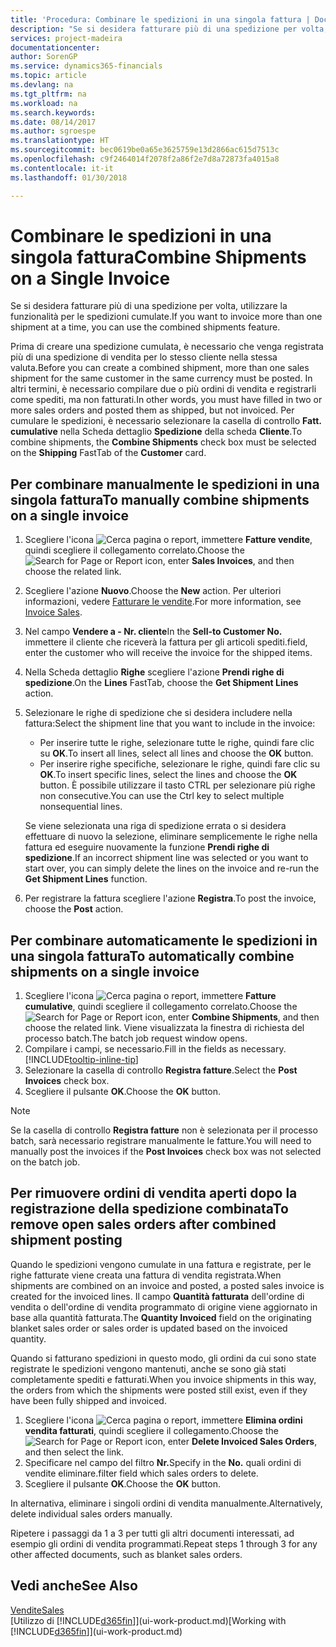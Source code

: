 ```yaml
---
title: 'Procedura: Combinare le spedizioni in una singola fattura | Documenti Microsoft'
description: "Se si desidera fatturare più di una spedizione per volta, utilizzare la funzionalità per le spedizioni cumulate."
services: project-madeira
documentationcenter: 
author: SorenGP
ms.service: dynamics365-financials
ms.topic: article
ms.devlang: na
ms.tgt_pltfrm: na
ms.workload: na
ms.search.keywords: 
ms.date: 08/14/2017
ms.author: sgroespe
ms.translationtype: HT
ms.sourcegitcommit: bec0619be0a65e3625759e13d2866ac615d7513c
ms.openlocfilehash: c9f2464014f2078f2a86f2e7d8a72873fa4015a8
ms.contentlocale: it-it
ms.lasthandoff: 01/30/2018

---
```

# <a name="combine-shipments-on-a-single-invoice"></a><span data-ttu-id="aa04c-103">Combinare le spedizioni in una singola fattura</span><span class="sxs-lookup"><span data-stu-id="aa04c-103">Combine Shipments on a Single Invoice</span></span>
<span data-ttu-id="aa04c-104">Se si desidera fatturare più di una spedizione per volta, utilizzare la funzionalità per le spedizioni cumulate.</span><span class="sxs-lookup"><span data-stu-id="aa04c-104">If you want to invoice more than one shipment at a time, you can use the combined shipments feature.</span></span>  

 <span data-ttu-id="aa04c-105">Prima di creare una spedizione cumulata, è necessario che venga registrata più di una spedizione di vendita per lo stesso cliente nella stessa valuta.</span><span class="sxs-lookup"><span data-stu-id="aa04c-105">Before you can create a combined shipment, more than one sales shipment for the same customer in the same currency must be posted.</span></span> <span data-ttu-id="aa04c-106">In altri termini, è necessario compilare due o più ordini di vendita e registrarli come spediti, ma non fatturati.</span><span class="sxs-lookup"><span data-stu-id="aa04c-106">In other words, you must have filled in two or more sales orders and posted them as shipped, but not invoiced.</span></span> <span data-ttu-id="aa04c-107">Per cumulare le spedizioni, è necessario selezionare la casella di controllo **Fatt. cumulative** nella Scheda dettaglio **Spedizione** della scheda **Cliente**.</span><span class="sxs-lookup"><span data-stu-id="aa04c-107">To combine shipments, the **Combine Shipments** check box must be selected on the **Shipping** FastTab of the **Customer** card.</span></span>  

## <a name="to-manually-combine-shipments-on-a-single-invoice"></a><span data-ttu-id="aa04c-108">Per combinare manualmente le spedizioni in una singola fattura</span><span class="sxs-lookup"><span data-stu-id="aa04c-108">To manually combine shipments on a single invoice</span></span>  
1. <span data-ttu-id="aa04c-109">Scegliere l'icona ![Cerca pagina o report](media/ui-search/search_small.png "Cerca pagina o report"), immettere **Fatture vendite**, quindi scegliere il collegamento correlato.</span><span class="sxs-lookup"><span data-stu-id="aa04c-109">Choose the ![Search for Page or Report](media/ui-search/search_small.png "Search for Page or Report icon") icon, enter **Sales Invoices**, and then choose the related link.</span></span>  
2. <span data-ttu-id="aa04c-110">Scegliere l'azione **Nuovo**.</span><span class="sxs-lookup"><span data-stu-id="aa04c-110">Choose the **New** action.</span></span> <span data-ttu-id="aa04c-111">Per ulteriori informazioni, vedere [Fatturare le vendite](sales-how-invoice-sales.md).</span><span class="sxs-lookup"><span data-stu-id="aa04c-111">For more information, see [Invoice Sales](sales-how-invoice-sales.md).</span></span>
3. <span data-ttu-id="aa04c-112">Nel campo **Vendere a - Nr. cliente**</span><span class="sxs-lookup"><span data-stu-id="aa04c-112">In the **Sell-to Customer No.**</span></span> <span data-ttu-id="aa04c-113">immettere il cliente che riceverà la fattura per gli articoli spediti.</span><span class="sxs-lookup"><span data-stu-id="aa04c-113">field, enter the customer who will receive the invoice for the shipped items.</span></span>  
4. <span data-ttu-id="aa04c-114">Nella Scheda dettaglio **Righe** scegliere l'azione **Prendi righe di spedizione**.</span><span class="sxs-lookup"><span data-stu-id="aa04c-114">On the **Lines** FastTab, choose the **Get Shipment Lines** action.</span></span>  
5. <span data-ttu-id="aa04c-115">Selezionare le righe di spedizione che si desidera includere nella fattura:</span><span class="sxs-lookup"><span data-stu-id="aa04c-115">Select the shipment line that you want to include in the invoice:</span></span>  

    - <span data-ttu-id="aa04c-116">Per inserire tutte le righe, selezionare tutte le righe, quindi fare clic su **OK**.</span><span class="sxs-lookup"><span data-stu-id="aa04c-116">To insert all lines, select all lines and choose the **OK** button.</span></span>  
    - <span data-ttu-id="aa04c-117">Per inserire righe specifiche, selezionare le righe, quindi fare clic su **OK**.</span><span class="sxs-lookup"><span data-stu-id="aa04c-117">To insert specific lines, select the lines and choose the **OK** button.</span></span> <span data-ttu-id="aa04c-118">È possibile utilizzare il tasto CTRL per selezionare più righe non consecutive.</span><span class="sxs-lookup"><span data-stu-id="aa04c-118">You can use the Ctrl key to select multiple nonsequential lines.</span></span>  

    <span data-ttu-id="aa04c-119">Se viene selezionata una riga di spedizione errata o si desidera effettuare di nuovo la selezione, eliminare semplicemente le righe nella fattura ed eseguire nuovamente la funzione **Prendi righe di spedizione**.</span><span class="sxs-lookup"><span data-stu-id="aa04c-119">If an incorrect shipment line was selected or you want to start over, you can simply delete the lines on the invoice and re-run the **Get Shipment Lines** function.</span></span>  
7. <span data-ttu-id="aa04c-120">Per registrare la fattura scegliere l'azione **Registra**.</span><span class="sxs-lookup"><span data-stu-id="aa04c-120">To post the invoice, choose the **Post** action.</span></span>  

## <a name="to-automatically-combine-shipments-on-a-single-invoice"></a><span data-ttu-id="aa04c-121">Per combinare automaticamente le spedizioni in una singola fattura</span><span class="sxs-lookup"><span data-stu-id="aa04c-121">To automatically combine shipments on a single invoice</span></span>  
1. <span data-ttu-id="aa04c-122">Scegliere l'icona ![Cerca pagina o report](media/ui-search/search_small.png "icona Cerca pagina o report"), immettere **Fatture cumulative**, quindi scegliere il collegamento correlato.</span><span class="sxs-lookup"><span data-stu-id="aa04c-122">Choose the ![Search for Page or Report](media/ui-search/search_small.png "Search for Page or Report icon") icon, enter **Combine Shipments**, and then choose the related link.</span></span> <span data-ttu-id="aa04c-123">Viene visualizzata la finestra di richiesta del processo batch.</span><span class="sxs-lookup"><span data-stu-id="aa04c-123">The batch job request window opens.</span></span>  
2. <span data-ttu-id="aa04c-124">Compilare i campi, se necessario.</span><span class="sxs-lookup"><span data-stu-id="aa04c-124">Fill in the fields as necessary.</span></span> [!INCLUDE[tooltip-inline-tip](includes/tooltip-inline-tip_md.md)]
3. <span data-ttu-id="aa04c-125">Selezionare la casella di controllo **Registra fatture**.</span><span class="sxs-lookup"><span data-stu-id="aa04c-125">Select the **Post Invoices** check box.</span></span>  
4.  <span data-ttu-id="aa04c-126">Scegliere il pulsante **OK**.</span><span class="sxs-lookup"><span data-stu-id="aa04c-126">Choose the **OK** button.</span></span>  

> [!NOTE]  
>  <span data-ttu-id="aa04c-127">Se la casella di controllo **Registra fatture** non è selezionata per il processo batch, sarà necessario registrare manualmente le fatture.</span><span class="sxs-lookup"><span data-stu-id="aa04c-127">You will need to manually post the invoices if the **Post Invoices** check box was not selected on the batch job.</span></span>  

## <a name="to-remove-open-sales-orders-after-combined-shipment-posting"></a><span data-ttu-id="aa04c-128">Per rimuovere ordini di vendita aperti dopo la registrazione della spedizione combinata</span><span class="sxs-lookup"><span data-stu-id="aa04c-128">To remove open sales orders after combined shipment posting</span></span> 
<span data-ttu-id="aa04c-129">Quando le spedizioni vengono cumulate in una fattura e registrate, per le righe fatturate viene creata una fattura di vendita registrata.</span><span class="sxs-lookup"><span data-stu-id="aa04c-129">When shipments are combined on an invoice and posted, a posted sales invoice is created for the invoiced lines.</span></span> <span data-ttu-id="aa04c-130">Il campo **Quantità fatturata** dell'ordine di vendita o dell'ordine di vendita programmato di origine viene aggiornato in base alla quantità fatturata.</span><span class="sxs-lookup"><span data-stu-id="aa04c-130">The **Quantity Invoiced** field on the originating blanket sales order or sales order is updated based on the invoiced quantity.</span></span>  

<span data-ttu-id="aa04c-131">Quando si fatturano spedizioni in questo modo, gli ordini da cui sono state registrate le spedizioni vengono mantenuti, anche se sono già stati completamente spediti e fatturati.</span><span class="sxs-lookup"><span data-stu-id="aa04c-131">When you invoice shipments in this way, the orders from which the shipments were posted still exist, even if they have been fully shipped and invoiced.</span></span>   

1. <span data-ttu-id="aa04c-132">Scegliere l'icona ![Cerca pagina o report](media/ui-search/search_small.png "icona Cerca pagina o report"), immettere **Elimina ordini vendita fatturati**, quindi scegliere il collegamento.</span><span class="sxs-lookup"><span data-stu-id="aa04c-132">Choose the ![Search for Page or Report](media/ui-search/search_small.png "Search for Page or Report icon") icon, enter **Delete Invoiced Sales Orders**, and then select the link.</span></span>  
2. <span data-ttu-id="aa04c-133">Specificare nel campo del filtro **Nr.**</span><span class="sxs-lookup"><span data-stu-id="aa04c-133">Specify in the **No.**</span></span> <span data-ttu-id="aa04c-134">quali ordini di vendite eliminare.</span><span class="sxs-lookup"><span data-stu-id="aa04c-134">filter field which sales orders to delete.</span></span>  
3. <span data-ttu-id="aa04c-135">Scegliere il pulsante **OK**.</span><span class="sxs-lookup"><span data-stu-id="aa04c-135">Choose the **OK** button.</span></span>  

<span data-ttu-id="aa04c-136">In alternativa, eliminare i singoli ordini di vendita manualmente.</span><span class="sxs-lookup"><span data-stu-id="aa04c-136">Alternatively, delete individual sales orders manually.</span></span>  

<span data-ttu-id="aa04c-137">Ripetere i passaggi da 1 a 3 per tutti gli altri documenti interessati, ad esempio gli ordini di vendita programmati.</span><span class="sxs-lookup"><span data-stu-id="aa04c-137">Repeat steps 1 through 3 for any other affected documents, such as blanket sales orders.</span></span>

## <a name="see-also"></a><span data-ttu-id="aa04c-138">Vedi anche</span><span class="sxs-lookup"><span data-stu-id="aa04c-138">See Also</span></span>  
[<span data-ttu-id="aa04c-139">Vendite</span><span class="sxs-lookup"><span data-stu-id="aa04c-139">Sales</span></span>](sales-manage-sales.md)  
<span data-ttu-id="aa04c-140">[Utilizzo di [!INCLUDE[d365fin](includes/d365fin_md.md)]](ui-work-product.md)</span><span class="sxs-lookup"><span data-stu-id="aa04c-140">[Working with [!INCLUDE[d365fin](includes/d365fin_md.md)]](ui-work-product.md)</span></span>

